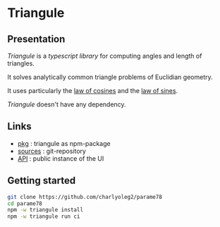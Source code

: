 Triangule
=========


Presentation
------------

*Triangule* is a *typescript library* for computing angles and length of triangles.

It solves analytically common triangle problems of Euclidian geometry.

It uses particularly the [law of cosines](https://en.wikipedia.org/wiki/Law_of_cosines) and the [law of sines](https://en.wikipedia.org/wiki/Law_of_sines).

*Triangule* doesn't have any dependency.


Links
-----

- [pkg](https://www.npmjs.com/package/triangule) : triangule as npm-package
- [sources](https://github.com/charlyoleg2/parame78/pkg/triangule) : git-repository
- [API](https://charlyoleg2.github.io/parame78/) : public instance of the UI


Getting started
---------------

```bash
git clone https://github.com/charlyoleg2/parame78
cd parame78
npm -w triangule install
npm -w triangule run ci
```


